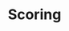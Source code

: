 ---
title: "Scoring"

categories: ['']

tags: ['Scoring']

arabic: ['تسجيل النقاط']

publishers: ['معجم مصطلحات التعلم الآلي والتعلم العميق وعلم البيانات']

types: "word"

slug: ""
---